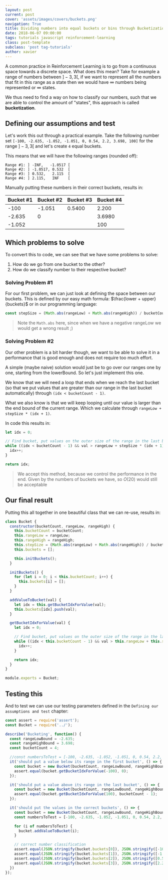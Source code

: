 ```yaml
---
layout: post
current: post
cover: 'assets/images/covers/buckets.png'
navigation: True
title: Dividing numbers into equal buckets or bins through Bucketization
date: 2018-06-07 09:00:00
tags: tutorials javascript reinforcement-learning
class: post-template
subclass: 'post tag-tutorials'
author: xavier
---
```


A common practice in Reinforcement Learning is to go from a continuous space towards a discrete space. What does this mean? Take for example a range of numbers between $]-3, 3[$, if we want to represent all the numbers that fit in this range as a state then we would have $\infty$ numbers being represented or $\infty$ states.

We thus need to find a way on how to classify our numbers, such that we are able to control the amount of "states", this approach is called **bucketization**.

## Defining our assumptions and test

Let's work this out through a practical example. Take the following number set `[-100, -2.635, -1.052, -1.051, 0, 0.54, 2.2, 3.698, 100]` for the range $]-3, 3[$ and let's create `4` equal buckets.

This means that we will have the following ranges (rounded off):

```
Range #1: ] -INF,   -1.0517 [
Range #2: ] -1.0517, 0.532  [
Range #3: ] 0.532,   2.115  [
Range #4: ] 2.115,   INF    [
```

Manually putting these numbers in their correct buckets, results in:

|Bucket #1|Bucket #2|Bucket #3|Bucket #4|
|-|-|-|-|
|-100|-1.051|0.5400|2.200|
|-2.635|0||3.6980|
|-1.052|||100|

## Which problems to solve

To convert this to code, we can see that we have some problems to solve:

1. How do we go from one bucket to the other?
2. How do we classify number to their respective bucket?

### Solving Problem #1

For our first problem, we can just look at defining the space between our buckets. This is defined by our easy math formula: $\frac{lower + upper}{buckets}$ or in our programming language:

```javascript
const stepSize = (Math.abs(rangeLow) + Math.abs(rangeHigh)) / bucketCount;
```

> Note the `Math.abs` here, since when we have a negative rangeLow we would get a wrong result ;)

### Solving Problem #2

Our other problem is a bit harder though, we want to be able to solve it in a performance that is good enough and does not require too much effort.

A simple (maybe naive) solution would just be to go over our ranges one by one, starting from the lowerBound. So let's just implement this one.

We know that we will need a loop that ends when we reach the last bucket (so that we put values that are greater than our range in the last bucket automatically) through `(idx < bucketCount - 1)`.

What we also know is that we will keep looping until our value is larger than the end bound of the current range. Which we calculate through `rangeLow + stepSize * (idx + 1)`.

In code this results in:

```javascript
let idx = 0;

// Find bucket, put values on the outer size of the range in the last bucket
while ((idx < bucketCount - 1) && val > rangeLow + stepSize * (idx + 1)) {
  idx++;
}

return idx;
```

> We accept this method, because we control the performance in the end.  Given by the numbers of buckets we have, so $O(20)$ would still be acceptable

## Our final result

Putting this all together in one beautiful class that we can re-use, results in:

```javascript
class Bucket {
  constructor(bucketCount, rangeLow, rangeHigh) {
    this.bucketCount = bucketCount;
    this.rangeLow = rangeLow;
    this.rangeHigh = rangeHigh;
    this.stepSize = (Math.abs(rangeLow) + Math.abs(rangeHigh)) / bucketCount;
    this.buckets = [];

    this.initBuckets();
  }

  initBuckets() {
    for (let i = 0; i < this.bucketCount; i++) {
      this.buckets[i] = [];
    }
  }

  addValueToBucket(val) {
    let idx = this.getBucketIdxForValue(val);
    this.buckets[idx].push(val);
  }

  getBucketIdxForValue(val) {
    let idx = 0;

    // Find bucket, put values on the outer size of the range in the last bucket
    while ((idx < this.bucketCount - 1) && val > this.rangeLow + this.stepSize * (idx + 1)) {
      idx++;
    }

    return idx;
  }
}

module.exports = Bucket;
```

## Testing this

And to test we can use our testing parameters defined in the `Defining our assumptions and test` chapter:

```javascript
const assert = require('assert');
const Bucket = require('../');

describe('Bucketing', function() {
  const rangeLowBound = -2.635;
  const rangeHighBound = 3.698;
  const bucketCount = 4;

  //const numbersToTest = [-100, -2.635, -1.052, -1.051, 0, 0.54, 2.2, 3.698, 100 ];
  it('should put a value below its range in the first bucket', () => {
    const bucket = new Bucket(bucketCount, rangeLowBound, rangeHighBound);
    assert.equal(bucket.getBucketIdxForValue(-100), 0);
  });

  it('should put a value above its range in the last bucket', () => {
    const bucket = new Bucket(bucketCount, rangeLowBound, rangeHighBound);
    assert.equal(bucket.getBucketIdxForValue(100), bucketCount - 1);
  });

  it('should put the values in the correct buckets', () => {
    const bucket = new Bucket(bucketCount, rangeLowBound, rangeHighBound);
    const numbersToTest = [-100, -2.635, -1.052, -1.051, 0, 0.54, 2.2, 3.698, 100 ];

    for (i of numbersToTest) {
      bucket.addValueToBucket(i);
    }

    // correct number classification
    assert.equal(JSON.stringify(bucket.buckets[0]), JSON.stringify([-100, -2.635, -1.052]));
    assert.equal(JSON.stringify(bucket.buckets[1]), JSON.stringify([-1.051, 0]));
    assert.equal(JSON.stringify(bucket.buckets[2]), JSON.stringify([0.54]));
    assert.equal(JSON.stringify(bucket.buckets[3]), JSON.stringify([2.2,3.698,100]));
  })
});
```